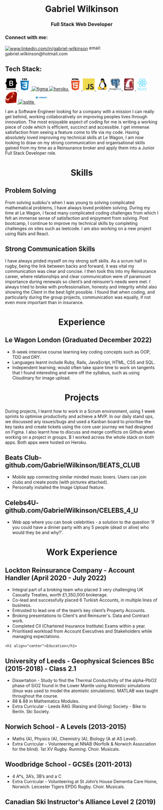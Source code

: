 <h1 align="center">Gabriel Wilkinson</h1>
<h3 align="center">Full Stack Web Developer</h3>

<h3 align="left">Connect with me:</h3>
<p align="left">
<a href="https://linkedin.com/in/www.linkedin.com/in/gabriel-wilkinson" target="blank"><img align="center" src="https://raw.githubusercontent.com/rahuldkjain/github-profile-readme-generator/master/src/images/icons/Social/linked-in-alt.svg" alt="www.linkedin.com/in/gabriel-wilkinson" height="30" width="40" /></a>
  email: gabriel.wilkinson@hotmail.com
</p>

<h2 align="left">Tech Stack:</h2>
<p align="left"> <a href="https://getbootstrap.com" target="_blank" rel="noreferrer"> <img src="https://raw.githubusercontent.com/devicons/devicon/master/icons/bootstrap/bootstrap-plain-wordmark.svg" alt="bootstrap" width="40" height="40"/> </a> <a href="https://www.w3schools.com/css/" target="_blank" rel="noreferrer"> <img src="https://raw.githubusercontent.com/devicons/devicon/master/icons/css3/css3-original-wordmark.svg" alt="css3" width="40" height="40"/> </a> <a href="https://www.figma.com/" target="_blank" rel="noreferrer"> <img src="https://www.vectorlogo.zone/logos/figma/figma-icon.svg" alt="figma" width="40" height="40"/> </a> <a href="https://heroku.com" target="_blank" rel="noreferrer"> <img src="https://www.vectorlogo.zone/logos/heroku/heroku-icon.svg" alt="heroku" width="40" height="40"/> </a> <a href="https://www.w3.org/html/" target="_blank" rel="noreferrer"> <img src="https://raw.githubusercontent.com/devicons/devicon/master/icons/html5/html5-original-wordmark.svg" alt="html5" width="40" height="40"/> </a> <a href="https://developer.mozilla.org/en-US/docs/Web/JavaScript" target="_blank" rel="noreferrer"> <img src="https://raw.githubusercontent.com/devicons/devicon/master/icons/javascript/javascript-original.svg" alt="javascript" width="40" height="40"/> </a> <a href="https://www.linux.org/" target="_blank" rel="noreferrer"> <img src="https://raw.githubusercontent.com/devicons/devicon/master/icons/linux/linux-original.svg" alt="linux" width="40" height="40"/> </a> <a href="https://www.postgresql.org" target="_blank" rel="noreferrer"> <img src="https://raw.githubusercontent.com/devicons/devicon/master/icons/postgresql/postgresql-original-wordmark.svg" alt="postgresql" width="40" height="40"/> </a> <a href="https://rubyonrails.org" target="_blank" rel="noreferrer"> <img src="https://raw.githubusercontent.com/devicons/devicon/master/icons/rails/rails-original-wordmark.svg" alt="rails" width="40" height="40"/> </a> <a href="https://reactjs.org/" target="_blank" rel="noreferrer"> <img src="https://raw.githubusercontent.com/devicons/devicon/master/icons/react/react-original-wordmark.svg" alt="react" width="40" height="40"/> </a> <a href="https://www.ruby-lang.org/en/" target="_blank" rel="noreferrer"> <img src="https://raw.githubusercontent.com/devicons/devicon/master/icons/ruby/ruby-original.svg" alt="ruby" width="40" height="40"/> </a> <a href="https://www.sqlite.org/" target="_blank" rel="noreferrer"> <img src="https://www.vectorlogo.zone/logos/sqlite/sqlite-icon.svg" alt="sqlite" width="40" height="40"/> </a> <a href="https://webpack.js.org" target="_blank" rel="noreferrer"> <img src="https://raw.githubusercontent.com/devicons/devicon/d00d0969292a6569d45b06d3f350f463a0107b0d/icons/webpack/webpack-original-wordmark.svg" alt="webpack" width="40" height="40"/> </a> </p>

I am a Software Engineer looking for a company with a mission I can really get behind, working collaboratively on improving peoples lives through innovation. The most enjoyable aspect of coding for me is writing a working piece of code which is efficient, succinct and accessible. I get immense satisfaction from seeing a feature come to life via my code. Having absolutely loved improving my technical skills at Le Wagon, I am now looking to draw on my strong communication and organisational skills gained from my time as a Reinsurance broker and apply them into a Junior Full Stack Developer role. 

<h1 align="center">Skills</h1>
<h2 align="left">Problem Solving</h2>

From solving sudoku's when I was young to solving complicated mathematical problems, I have always loved problem solving. During my time at Le Wagon, I faced many complicated coding challenges from which I felt an immense sense of satisfaction and enjoyment from solving. Post bootcamp, I continue to improve my technical skills by completing challenges on sites such as leetcode. I am also working on a new project using Rails and React.

<h2 align="left">Strong Communication Skills</h2>

I have always prided myself on my strong soft skills. As a scrum half in rugby, being the link between backs and forward, it was vital my communication was clear and concise. I then took this into my Reinsurance career, where relationships and clear communication were of paramount importance during renewals so client’s and reinsurer’s needs were met. I always tried to broke with professionalism, honesty and integrity whilst also showing the Client in the best light possible. I found that when coding, and particularly during the group projects, communication was equally, if not even more important than in insurance.

<h1 align="center">Experience</h1>
<h2 align="left">Le Wagon London (Graduated December 2022)</h2>

<ul>
<li>9-week intensive course learning key coding concepts such as OOP, TDD and DRY.
<li>Languages learnt include Ruby, Rails, JavaScript, HTML, CSS and SQL.
<li>Independent learning; would often take spare time to work on tangents that I found interesting and were off the syllabus, such as using Cloudinary for image upload.
  </ul>

<h1 align="center">Projects</h1>

During projects, I learnt how to work in a Scrum environment, using 1 week sprints to optimise productivity and achieve a MVP. In our daily stand ups, we discussed any issues/bugs and used a Kanban board to prioritise the key tasks and create tickets using the core user journey we had designed on Figma. I also learnt how to discuss and merge conflicts on Github when working on a project in groups. B I worked across the whole stack on both apps. Both apps were hosted on Heroku.

<div class="flex">
  <div> 
    <h2>Beats Club- github.com/GabrielWilkinson/BEATS_CLUB</h2>
    <ul>
      <li> Mobile app connecting similar minded music lovers. Users can join clubs and create posts (with pictures attached).
      <li> Personally installed the Image Upload feature.
    </ul>
  </div>
  <div>
    <h2>Celebs4U- github.com/GabrielWilkinson/CELEBS_4_U</h2>
      <ul>
      <li> Web app where you can book celebrities - a solution to the question ‘If you could have a dinner party with any 5 people (dead or alive) who would they be and why?’.
    </ul>
  </div>
    
  <h1 align="center">Work Experience</h1>
  <h2 align="left">Lockton Reinsurance Company - Account Handler (April 2020 - July 2022)</h2>
  
  <ul>
      <li> Integral part of a broking team who placed 3 very challenging UK Casualty Treaties, worth £1,350,000 brokerage. 
      <li> Co-lead and successfully placed 6 Turkish Accounts, in multiple lines of business. 
      <li> Entrusted to lead one of the team’s key client’s Property Accounts. 
      <li> Broking presentations to Client's and Reinsurer's. Data and Contract work.
      <li> Completed CII (Chartered Insurance Institute) Exams within a year.
      <li> Prioritised workload from Account Executives and Stakeholders while managing expectations. 
  </ul>
  
    <h1 align="center">Education</h1>
  <h2 align="left">University of Leeds - Geophysical Sciences BSc (2015-2018) - Class 2.1</h2>
  
   <ul>
      <li> Dissertation - Study to find the Thermal Conductivity of the alpha-PbO2 phase of SiO2 found in the Lower Mantle using Atomistic simulations (linux was used to model the atomistic simulations). MATLAB was taught throughout the course. 
      <li> 88 & 88 in Mathematics Modules.
      <li> Extra Curricular - Leeds RAG (Raising and Giving) Society - Bike to Berlin. Ski Society.
  </ul>
  
  <h2 align="left">Norwich School - A Levels (2013-2015)</h2>
   <ul>
      <li> Maths (A), Physics (A), Chemistry (A), Biology (A at AS Level).
      <li> Extra Curricular - Volunteering at NNAB (Norfolk & Norwich Association for the blind). 1st XV Rugby. Running. Choir. Musicals.
  </ul>
  
  <h2 align="left">Woodbridge School - GCSEs (2011-2013)</h2>
   <ul>
      <li> 4 A*s, 3A’s, 3B’s and a C
      <li> Extra Curricular -  Volunteering at St John’s House Dementia Care Home, Norwich. Leicester Tigers EPDG Rugby. Choir. Musicals.
  </ul>
  
   <h2 align="left">Canadian Ski Instructor's Alliance Level 2 (2019)</h2>
  
  


    

